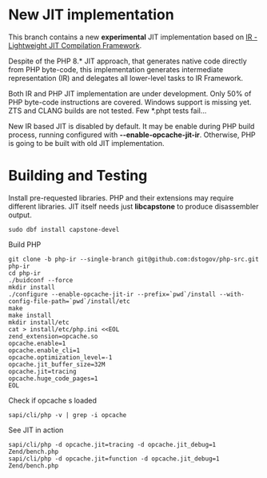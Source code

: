 New JIT implementation
======================

This branch contains a new **experimental** JIT implementation based
on [IR - Lightweight JIT Compilation Framework](https://github.com/dstogov/ir).

Despite of the PHP 8.* JIT approach, that generates native code directly from
PHP byte-code, this implementation generates intermediate representation (IR) and
delegates all lower-level tasks to IR Framework.

Both IR and PHP JIT implementation are under development. Only 50% of PHP byte-code
instructions are covered. Windows support is missing yet. ZTS and CLANG builds are
not tested. Few *.phpt tests fail...

New IR based JIT is disabled by default. It may be enable during PHP build process,
running configured with **--enable-opcache-jit-ir**. Otherwise, PHP is going to be
built with old JIT implementation.

Building and Testing
====================

Install pre-requested libraries. PHP and their extensions may require different libraries.
JIT itself needs just **libcapstone** to produce disassembler output.

```	
sudo dbf install capstone-devel
```

Build PHP

```
git clone -b php-ir --single-branch git@github.com:dstogov/php-src.git php-ir
cd php-ir
./buidconf --force
mkdir install
./configure --enable-opcache-jit-ir --prefix=`pwd`/install --with-config-file-path=`pwd`/install/etc
make
make install
mkdir install/etc
cat > install/etc/php.ini <<EOL
zend_extension=opcache.so
opcache.enable=1
opcache.enable_cli=1
opcache.optimization_level=-1
opcache.jit_buffer_size=32M
opcache.jit=tracing
opcache.huge_code_pages=1
EOL
```

Check if opcache s loaded

```
sapi/cli/php -v | grep -i opcache
```

See JIT in action

```
sapi/cli/php -d opcache.jit=tracing -d opcache.jit_debug=1 Zend/bench.php
sapi/cli/php -d opcache.jit=function -d opcache.jit_debug=1 Zend/bench.php
```
